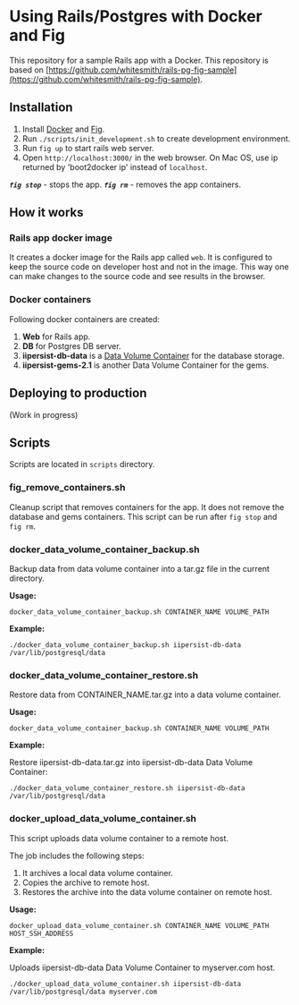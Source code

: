 # Using Rails/Postgres with Docker and Fig

This repository for a sample Rails app with a Docker.
This repository is based on [https://github.com/whitesmith/rails-pg-fig-sample](https://github.com/whitesmith/rails-pg-fig-sample).

## Installation

1. Install [Docker](https://www.docker.com/) and [Fig](http://www.fig.sh).
1. Run `./scripts/init_development.sh` to create development environment.
1. Run `fig up` to start rails web server.
1. Open `http://localhost:3000/` in the web browser. On Mac OS, use ip returned by 'boot2docker ip' instead of `localhost`.

***`fig stop`*** - stops the app.
***`fig rm`*** - removes the app containers.

## How it works

### Rails app docker image

It creates a docker image for the Rails app called `web`.
It is configured to keep the source code on developer host and not in the image.
This way one can make changes to the source code and see results in the browser.

### Docker containers

Following docker containers are created:

1. **Web** for Rails app.
1. **DB** for Postgres DB server.
1. **iipersist-db-data** is a [Data Volume Container](https://docs.docker.com/userguide/dockervolumes/) for the database storage.
1. **iipersist-gems-2.1** is another Data Volume Container for the gems.

## Deploying to production

(Work in progress)

## Scripts

Scripts are located in `scripts` directory.

### fig_remove_containers.sh

Cleanup script that removes containers for the app. It does not remove the database and gems containers.
This script can be run after `fig stop` and `fig rm`.


### docker_data_volume_container_backup.sh

Backup data from data volume container into a tar.gz file in the current directory.

__Usage:__

`docker_data_volume_container_backup.sh CONTAINER_NAME VOLUME_PATH`

__Example:__

`./docker_data_volume_container_backup.sh iipersist-db-data /var/lib/postgresql/data`


### docker_data_volume_container_restore.sh

Restore data from CONTAINER_NAME.tar.gz into a data volume container.

__Usage:__

`docker_data_volume_container_backup.sh CONTAINER_NAME VOLUME_PATH`

__Example:__

Restore iipersist-db-data.tar.gz into iipersist-db-data Data Volume Container:

`./docker_data_volume_container_restore.sh iipersist-db-data /var/lib/postgresql/data`


### docker_upload_data_volume_container.sh

This script uploads data volume container to a remote host.

The job includes the following steps:

1. It archives a local data volume container.
1. Copies the archive to remote host.
1. Restores the archive into the data volume container on remote host.

__Usage:__

`docker_upload_data_volume_container.sh CONTAINER_NAME VOLUME_PATH HOST_SSH_ADDRESS`

__Example:__

Uploads iipersist-db-data Data Volume Container to myserver.com host.

`./docker_upload_data_volume_container.sh iipersist-db-data /var/lib/postgresql/data myserver.com`




